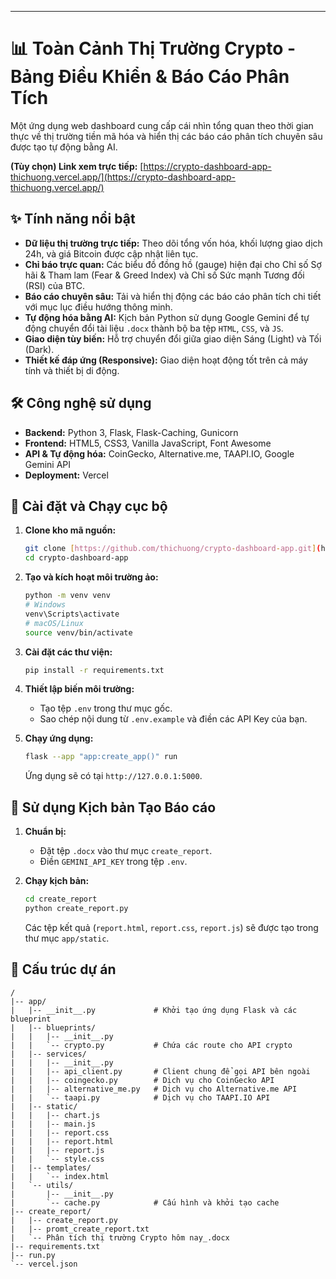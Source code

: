 
-----

# 📊 Toàn Cảnh Thị Trường Crypto - Bảng Điều Khiển & Báo Cáo Phân Tích

Một ứng dụng web dashboard cung cấp cái nhìn tổng quan theo thời gian thực về thị trường tiền mã hóa và hiển thị các báo cáo phân tích chuyên sâu được tạo tự động bằng AI.

**(Tùy chọn) Link xem trực tiếp:** [https://crypto-dashboard-app-thichuong.vercel.app/](https://crypto-dashboard-app-thichuong.vercel.app/)

## ✨ Tính năng nổi bật

* **Dữ liệu thị trường trực tiếp:** Theo dõi tổng vốn hóa, khối lượng giao dịch 24h, và giá Bitcoin được cập nhật liên tục.
* **Chỉ báo trực quan:** Các biểu đồ đồng hồ (gauge) hiện đại cho Chỉ số Sợ hãi & Tham lam (Fear & Greed Index) và Chỉ số Sức mạnh Tương đối (RSI) của BTC.
* **Báo cáo chuyên sâu:** Tải và hiển thị động các báo cáo phân tích chi tiết với mục lục điều hướng thông minh.
* **Tự động hóa bằng AI:** Kịch bản Python sử dụng Google Gemini để tự động chuyển đổi tài liệu `.docx` thành bộ ba tệp `HTML`, `CSS`, và `JS`.
* **Giao diện tùy biến:** Hỗ trợ chuyển đổi giữa giao diện Sáng (Light) và Tối (Dark).
* **Thiết kế đáp ứng (Responsive):** Giao diện hoạt động tốt trên cả máy tính và thiết bị di động.

## 🛠️ Công nghệ sử dụng

* **Backend:** Python 3, Flask, Flask-Caching, Gunicorn
* **Frontend:** HTML5, CSS3, Vanilla JavaScript, Font Awesome
* **API & Tự động hóa:** CoinGecko, Alternative.me, TAAPI.IO, Google Gemini API
* **Deployment:** Vercel

## 🚀 Cài đặt và Chạy cục bộ

1.  **Clone kho mã nguồn:**
    ```bash
    git clone [https://github.com/thichuong/crypto-dashboard-app.git](https://github.com/thichuong/crypto-dashboard-app.git)
    cd crypto-dashboard-app
    ```

2.  **Tạo và kích hoạt môi trường ảo:**
    ```bash
    python -m venv venv
    # Windows
    venv\Scripts\activate
    # macOS/Linux
    source venv/bin/activate
    ```

3.  **Cài đặt các thư viện:**
    ```bash
    pip install -r requirements.txt
    ```

4.  **Thiết lập biến môi trường:**
    * Tạo tệp `.env` trong thư mục gốc.
    * Sao chép nội dung từ `.env.example` và điền các API Key của bạn.

5.  **Chạy ứng dụng:**
    ```bash
    flask --app "app:create_app()" run
    ```
    Ứng dụng sẽ có tại `http://127.0.0.1:5000`.

## 🤖 Sử dụng Kịch bản Tạo Báo cáo

1.  **Chuẩn bị:**
    * Đặt tệp `.docx` vào thư mục `create_report`.
    * Điền `GEMINI_API_KEY` trong tệp `.env`.

2.  **Chạy kịch bản:**
    ```bash
    cd create_report
    python create_report.py
    ```
    Các tệp kết quả (`report.html`, `report.css`, `report.js`) sẽ được tạo trong thư mục `app/static`.


## 📁 Cấu trúc dự án

```
/
|-- app/
|   |-- __init__.py             # Khởi tạo ứng dụng Flask và các blueprint
|   |-- blueprints/
|   |   |-- __init__.py
|   |   `-- crypto.py           # Chứa các route cho API crypto
|   |-- services/
|   |   |-- __init__.py
|   |   |-- api_client.py       # Client chung để gọi API bên ngoài
|   |   |-- coingecko.py        # Dịch vụ cho CoinGecko API
|   |   |-- alternative_me.py   # Dịch vụ cho Alternative.me API
|   |   `-- taapi.py            # Dịch vụ cho TAAPI.IO API
|   |-- static/
|   |   |-- chart.js
|   |   |-- main.js
|   |   |-- report.css
|   |   |-- report.html
|   |   |-- report.js
|   |   `-- style.css
|   |-- templates/
|   |   `-- index.html
|   `-- utils/
|       |-- __init__.py
|       `-- cache.py            # Cấu hình và khởi tạo cache
|-- create_report/
|   |-- create_report.py
|   |-- promt_create_report.txt
|   `-- Phân tích thị trường Crypto hôm nay_.docx
|-- requirements.txt
|-- run.py
`-- vercel.json

```
